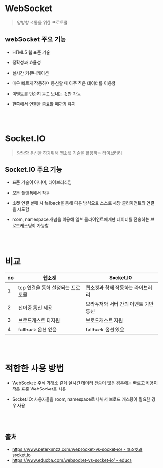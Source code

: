 # WebSocket
>양방향 소통을 위한 프로토콜

## webSocket 주요 기능
- HTML5 웹 표준 기술

- 정확성과 효율성
- 실시간 커뮤니케이션
- 매우 빠르게 작동하며 통신할 때 아주 적은 데이터를 이용함
- 이벤트를 단순히 듣고 보내는 것만 가능
- 한쪽에서 연결을 종료할 때까지 유지

<br>
<br>

# Socket.IO
>양방향 통신을 하기위해 웹소켓 기술을 활용하는 라이브러리

## Socket.IO 주요 기능
- 표준 기술이 아니며, 라이브러리임

- 모든 플랫폼에서 작동
- 소켓 연결 실패 시 fallback을 통해 다른 방식으로 스스로 해당 클라이언트와 연결을 시도함
- room, namespace 개념을 이용해 일부 클라이언트에게만 데이터를 전송하는 브로드캐스팅이 가능함

<br>
<br>

# 비교
|no|웹소켓|Socket.IO|
|--|------|--------|
|1|tcp 연결을 통해 설정되는 프로토콜|웹소켓과 함께 작동하는 라이브러리|
|2|전이중 통신 제공|브라우저와 서버 간의 이벤트 기반 통신|
|3|브로드캐스트 미지원|브로드캐스트 지원|
|4|fallback 옵션 없음|fallback 옵션 있음|

<br>
<br>

# 적합한 사용 방법

* WebSocket: 주식 거래소 같이 실시간 데이터 전송이 많은 경우에는 빠르고 비용이 적은 표준 WebSocket을 사용

* Socket.IO: 사용자들을 room, namespace로 나눠서 브로드 캐스팅이 필요한 경우 사용


<br>
<br>


## 출처

- [https://www.peterkimzz.com/websocket-vs-socket-io/ - 웹소켓과 socket.io ](https://www.peterkimzz.com/websocket-vs-socket-io/)
- [https://www.educba.com/websocket-vs-socket-io/ - educa](https://www.educba.com/websocket-vs-socket-io/)
